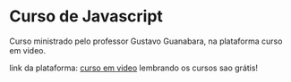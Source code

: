<h1>Curso de Javascript</h1>

Curso ministrado pelo professor Gustavo Guanabara, na plataforma curso em video.

link da plataforma: [curso em video](https://www.cursoemvideo.com/) lembrando os cursos sao grátis!

